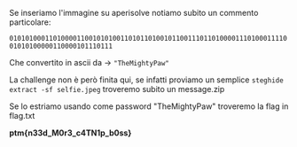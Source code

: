 Se inseriamo l'immagine su aperisolve notiamo subito un commento particolare:

``` 010101000110100001100101010011010110100101100111011010000111010001111001010100000110000101110111 ```

Che convertito in ascii da -> ``` "TheMightyPaw" ```

La challenge non è però finita qui, se infatti proviamo un semplice ```steghide extract -sf selfie.jpeg``` troveremo subito un message.zip

Se lo estriamo usando come password "TheMightyPaw" troveremo la flag in flag.txt

**ptm{n33d_M0r3_c4TN1p_b0ss}**